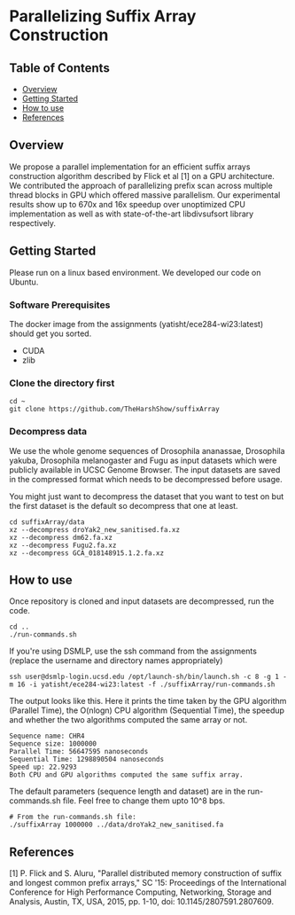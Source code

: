 # Parallelizing Suffix Array Construction

## Table of Contents
- [Overview](#overview)
- [Getting Started](#gettingstarted) 
- [How to use](#usage)
- [References](#references)

## <a name="overview"></a> Overview

We propose a parallel implementation for an efficient suffix arrays construction algorithm described by Flick et al [1] on a GPU architecture. We contributed the approach of parallelizing prefix scan across multiple thread blocks in GPU which offered massive parallelism. Our experimental results show up to 670x and 16x speedup over unoptimized CPU implementation as well as with state-of-the-art libdivsufsort library respectively.

## <a name="gettingstarted"></a> Getting Started

Please run on a linux based environment. We developed our code on Ubuntu. 

### Software Prerequisites

The docker image from the assignments (yatisht/ece284-wi23:latest) should get you sorted.
- CUDA
- zlib

### Clone the directory first
```
cd ~
git clone https://github.com/TheHarshShow/suffixArray
```
### Decompress data
We use the whole genome sequences of Drosophila ananassae, Drosophila yakuba, Drosophila melanogaster and Fugu as input datasets which were publicly available in UCSC Genome Browser. The input datasets are saved in the compressed format which needs to be decompressed before usage.

You might just want to decompress the dataset that you want to test on but the first dataset is the default so decompress that one at least.
```
cd suffixArray/data
xz --decompress droYak2_new_sanitised.fa.xz
xz --decompress dm62.fa.xz
xz --decompress Fugu2.fa.xz
xz --decompress GCA_018148915.1.2.fa.xz
```
## <a name="usage"></a> How to use

Once repository is cloned and input datasets are decompressed, run the code. 
```
cd ..
./run-commands.sh
```
If you're using DSMLP, use the ssh command from the assignments (replace the username and directory names appropriately)

```
ssh user@dsmlp-login.ucsd.edu /opt/launch-sh/bin/launch.sh -c 8 -g 1 -m 16 -i yatisht/ece284-wi23:latest -f ./suffixArray/run-commands.sh
```

The output looks like this. Here it prints the time taken by the GPU algorithm (Parallel Time), the O(nlogn) CPU algorithm (Sequential Time), the speedup and whether the two algorithms computed the same array or not.
```
Sequence name: CHR4
Sequence size: 1000000
Parallel Time: 56647595 nanoseconds
Sequential Time: 1298890504 nanoseconds
Speed up: 22.9293
Both CPU and GPU algorithms computed the same suffix array.
```

The default parameters (sequence length and dataset) are in the run-commands.sh file. Feel free to change them upto 10^8 bps.
```
# From the run-commands.sh file:
./suffixArray 1000000 ../data/droYak2_new_sanitised.fa
```
## <a name="references"></a> References

[1] P. Flick and S. Aluru, "Parallel distributed memory construction of suffix and longest common prefix arrays," SC '15: Proceedings of the International Conference for High Performance Computing, Networking, Storage and Analysis, Austin, TX, USA, 2015, pp. 1-10, doi: 10.1145/2807591.2807609.

